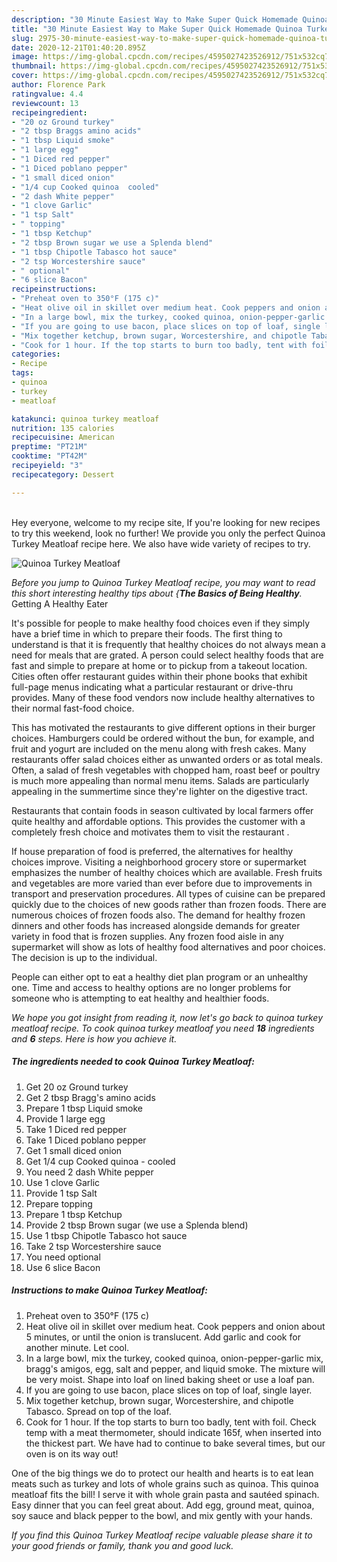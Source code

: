 ```yaml
---
description: "30 Minute Easiest Way to Make Super Quick Homemade Quinoa Turkey Meatloaf"
title: "30 Minute Easiest Way to Make Super Quick Homemade Quinoa Turkey Meatloaf"
slug: 2975-30-minute-easiest-way-to-make-super-quick-homemade-quinoa-turkey-meatloaf
date: 2020-12-21T01:40:20.895Z
image: https://img-global.cpcdn.com/recipes/4595027423526912/751x532cq70/quinoa-turkey-meatloaf-recipe-main-photo.jpg
thumbnail: https://img-global.cpcdn.com/recipes/4595027423526912/751x532cq70/quinoa-turkey-meatloaf-recipe-main-photo.jpg
cover: https://img-global.cpcdn.com/recipes/4595027423526912/751x532cq70/quinoa-turkey-meatloaf-recipe-main-photo.jpg
author: Florence Park
ratingvalue: 4.4
reviewcount: 13
recipeingredient:
- "20 oz Ground turkey"
- "2 tbsp Braggs amino acids"
- "1 tbsp Liquid smoke"
- "1 large egg"
- "1 Diced red pepper"
- "1 Diced poblano pepper"
- "1 small diced onion"
- "1/4 cup Cooked quinoa  cooled"
- "2 dash White pepper"
- "1 clove Garlic"
- "1 tsp Salt"
- " topping"
- "1 tbsp Ketchup"
- "2 tbsp Brown sugar we use a Splenda blend"
- "1 tbsp Chipotle Tabasco hot sauce"
- "2 tsp Worcestershire sauce"
- " optional"
- "6 slice Bacon"
recipeinstructions:
- "Preheat oven to 350°F (175 c)"
- "Heat olive oil in skillet over medium heat. Cook peppers and onion about 5 minutes, or until the onion is translucent. Add garlic and cook for another minute. Let cool."
- "In a large bowl, mix the turkey, cooked quinoa, onion-pepper-garlic mix, bragg&#39;s amigos, egg, salt and pepper, and liquid smoke. The mixture will be very moist. Shape into loaf on lined baking sheet or use a loaf pan."
- "If you are going to use bacon, place slices on top of loaf, single layer."
- "Mix together ketchup, brown sugar, Worcestershire, and chipotle Tabasco. Spread on top of the loaf."
- "Cook for 1 hour. If the top starts to burn too badly, tent with foil.  Check temp with a meat thermometer, should indicate 165f, when inserted into the thickest part. We have had to continue to bake several times, but our oven is on its way out!"
categories:
- Recipe
tags:
- quinoa
- turkey
- meatloaf

katakunci: quinoa turkey meatloaf 
nutrition: 135 calories
recipecuisine: American
preptime: "PT21M"
cooktime: "PT42M"
recipeyield: "3"
recipecategory: Dessert

---
```

<br>
Hey everyone, welcome to my recipe site, If you're looking for new recipes to try this weekend, look no further! We provide you only the perfect Quinoa Turkey Meatloaf recipe here. We also have wide variety of recipes to try.
<br>


![Quinoa Turkey Meatloaf](https://img-global.cpcdn.com/recipes/4595027423526912/751x532cq70/quinoa-turkey-meatloaf-recipe-main-photo.jpg)

<i>Before you jump to Quinoa Turkey Meatloaf recipe, you may want to read this short interesting healthy tips about {<strong>The Basics of Being Healthy</strong>.</i>
Getting A Healthy Eater

It's possible for people to make healthy food choices even if they simply have a brief time in which to prepare their foods. The first thing to understand is that it is frequently that healthy choices do not always mean a need for meals that are grated. A person could select healthy foods that are fast and simple to prepare at home or to pickup from a takeout location. Cities often offer restaurant guides within their phone books that exhibit full-page menus indicating what a particular restaurant or drive-thru provides. Many of these food vendors now include healthy alternatives to their normal fast-food choice.

 This has motivated the restaurants to give different options in their burger choices. Hamburgers could be ordered without the bun, for example, and fruit and yogurt are included on the menu along with fresh cakes. Many restaurants offer salad choices either as unwanted orders or as total meals. Often, a salad of fresh vegetables with chopped ham, roast beef or poultry is much more appealing than normal menu items.  Salads are particularly appealing in the summertime since they're lighter on the digestive tract.

Restaurants that contain foods in season cultivated by local farmers offer quite healthy and affordable options.  This provides the customer with a completely fresh choice and motivates them to visit the restaurant .

If house preparation of food is preferred, the alternatives for healthy choices improve. Visiting a neighborhood grocery store or supermarket emphasizes the number of healthy choices which are available. Fresh fruits and vegetables are more varied than ever before due to improvements in transport and preservation procedures.  All types of cuisine can be prepared quickly due to the choices of new goods rather than frozen foods. There are numerous choices of frozen foods also. The demand for healthy frozen dinners and other foods has increased alongside demands for greater variety in food that is frozen supplies. Any frozen food aisle in any supermarket will show as lots of healthy food alternatives and poor choices. The decision is up to the individual.

People can either opt to eat a healthy diet plan program or an unhealthy one. Time and access to healthy options are no longer problems for someone who is attempting to eat healthy and healthier foods.


<i>We hope you got insight from reading it, now let's go back to quinoa turkey meatloaf recipe. To cook quinoa turkey meatloaf you need <strong>18</strong> ingredients and <strong>6</strong> steps. Here is how you achieve it.
</i>

##### The ingredients needed to cook Quinoa Turkey Meatloaf:

1. Get 20 oz Ground turkey
1. Get 2 tbsp Bragg&#39;s amino acids
1. Prepare 1 tbsp Liquid smoke
1. Provide 1 large egg
1. Take 1 Diced red pepper
1. Take 1 Diced poblano pepper
1. Get 1 small diced onion
1. Get 1/4 cup Cooked quinoa - cooled
1. You need 2 dash White pepper
1. Use 1 clove Garlic
1. Provide 1 tsp Salt
1. Prepare  topping
1. Prepare 1 tbsp Ketchup
1. Provide 2 tbsp Brown sugar (we use a Splenda blend)
1. Use 1 tbsp Chipotle Tabasco hot sauce
1. Take 2 tsp Worcestershire sauce
1. You need  optional
1. Use 6 slice Bacon


##### Instructions to make Quinoa Turkey Meatloaf:

1. Preheat oven to 350°F (175 c)
1. Heat olive oil in skillet over medium heat. Cook peppers and onion about 5 minutes, or until the onion is translucent. Add garlic and cook for another minute. Let cool.
1. In a large bowl, mix the turkey, cooked quinoa, onion-pepper-garlic mix, bragg&#39;s amigos, egg, salt and pepper, and liquid smoke. The mixture will be very moist. Shape into loaf on lined baking sheet or use a loaf pan.
1. If you are going to use bacon, place slices on top of loaf, single layer.
1. Mix together ketchup, brown sugar, Worcestershire, and chipotle Tabasco. Spread on top of the loaf.
1. Cook for 1 hour. If the top starts to burn too badly, tent with foil.  Check temp with a meat thermometer, should indicate 165f, when inserted into the thickest part. We have had to continue to bake several times, but our oven is on its way out!


One of the big things we do to protect our health and hearts is to eat lean meats such as turkey and lots of whole grains such as quinoa. This quinoa meatloaf fits the bill! I serve it with whole grain pasta and sautéed spinach. Easy dinner that you can feel great about. Add egg, ground meat, quinoa, soy sauce and black pepper to the bowl, and mix gently with your hands. 

<i>If you find this Quinoa Turkey Meatloaf recipe valuable please share it to your good friends or family, thank you and good luck.</i>
